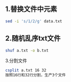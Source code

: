 1.替换文件中元素
-----------------------
```bash
sed -i 's/1/2/g' data.txt
```

2.随机乱序txt文件
-------------------

```bash
shuf a.txt -o b.txt
```
3.分割文件
```bash
csplit a.txt 16 32
按照16行和32行分割，生产3个文件
```
